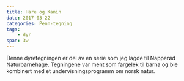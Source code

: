 ```yaml
---
title: Hare og Kanin
date: 2017-03-22
categories: Penn-tegning
tags:
    - dyr
span: 3w
---
```

Denne dyretegningen er del av en serie som jeg lagde til Napperød Naturbarnehage. Tegningene var ment som fargelek til barna og ble kombinert med et undervisningsprogramm om norsk natur.